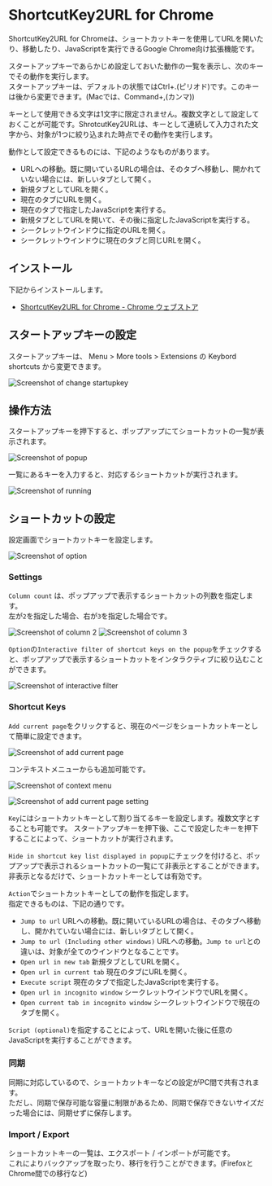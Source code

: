 # ShortcutKey2URL for Chrome

ShortcutKey2URL for Chromeは、ショートカットキーを使用してURLを開いたり、移動したり、JavaScriptを実行できるGoogle Chrome向け拡張機能です。

スタートアップキーであらかじめ設定しておいた動作の一覧を表示し、次のキーでその動作を実行します。  
スタートアップキーは、デフォルトの状態ではCtrl+.(ピリオド)です。このキーは後から変更できます。(Macでは、Command+,(カンマ))

キーとして使用できる文字は1文字に限定されません。複数文字として設定しておくことが可能です。ShrotcutKey2URLは、キーとして連続して入力された文字から、対象が1つに絞り込まれた時点でその動作を実行します。

動作として設定できるものには、下記のようなものがあります。

* URLへの移動。既に開いているURLの場合は、そのタブへ移動し、開かれていない場合には、新しいタブとして開く。
* 新規タブとしてURLを開く。
* 現在のタブにURLを開く。
* 現在のタブで指定したJavaScriptを実行する。
* 新規タブとしてURLを開いて、その後に指定したJavaScriptを実行する。
* シークレットウインドウに指定のURLを開く。
* シークレットウインドウに現在のタブと同じURLを開く。

## インストール

下記からインストールします。

* [ShortcutKey2URL for Chrome - Chrome ウェブストア](https://chrome.google.com/webstore/detail/shortcutkey2url-for-chrom/hfohmffbfcobmhfgpkbcjjaijmfplcdg "ShortcutKey2URL for Chrome - Chrome ウェブストア")

## スタートアップキーの設定

スタートアップキーは、 Menu > More tools > Extensions の Keybord shortcuts から変更できます。

![Screenshot of change startupkey](screenshots/change_startupkey.png)

## 操作方法

スタートアップキーを押下すると、ポップアップにてショートカットの一覧が表示されます。

![Screenshot of popup](screenshots/popup.png)

一覧にあるキーを入力すると、対応するショートカットが実行されます。

![Screenshot of running](screenshots/run.gif)

## ショートカットの設定

設定画面でショートカットキーを設定します。

![Screenshot of option](screenshots/option.png)

### Settings

`Column count` は、ポップアップで表示するショートカットの列数を指定します。  
左が`2`を指定した場合、右が`3`を指定した場合です。

![Screenshot of column 2](screenshots/column2.png) ![Screenshot of column 3](screenshots/column3.png)

`Option`の`Interactive filter of shortcut keys on the popup`をチェックすると、ポップアップで表示するショートカットをインタラクティブに絞り込むことができます。

![Screenshot of interactive filter](screenshots/interactive.gif)

### Shortcut Keys

`Add current page`をクリックすると、現在のページをショートカットキーとして簡単に設定できます。

![Screenshot of add current page](screenshots/add_current_page.png)

コンテキストメニューからも追加可能です。

![Screenshot of context menu](screenshots/context_menu.png)

![Screenshot of add current page setting](screenshots/add_current_page_setting.png)

`Key`にはショートカットキーとして割り当てるキーを設定します。複数文字とすることも可能です。
スタートアップキーを押下後、ここで設定したキーを押下することによって、ショートカットが実行されます。

`Hide in shortcut key list displayed in popup`にチェックを付けると、ポップアップで表示されるショートカットの一覧にて非表示とすることができます。  
非表示となるだけで、ショートカットキーとしては有効です。

`Action`でショートカットキーとしての動作を指定します。  
指定できるものは、下記の通りです。

* `Jump to url` URLへの移動。既に開いているURLの場合は、そのタブへ移動し、開かれていない場合には、新しいタブとして開く。
* `Jump to url (Including other windows)` URLへの移動。`Jump to url`との違いは、対象が全てのウインドウとなることです。
* `Open url in new tab` 新規タブとしてURLを開く。
* `Open url in current tab` 現在のタブにURLを開く。
* `Execute script` 現在のタブで指定したJavaScriptを実行する。
* `Open url in incognito window` シークレットウインドウでURLを開く。
* `Open current tab in incognito window` シークレットウインドウで現在のタブを開く。

`Script (optional)`を指定することによって、URLを開いた後に任意のJavaScriptを実行することができます。

### 同期

同期に対応しているので、ショートカットキーなどの設定がPC間で共有されます。  
ただし、同期で保存可能な容量に制限があるため、同期で保存できないサイズだった場合には、同期せずに保存します。

### Import / Export

ショートカットキーの一覧は、エクスポート / インポートが可能です。  
これによりバックアップを取ったり、移行を行うことができます。(FirefoxとChrome間での移行など)
